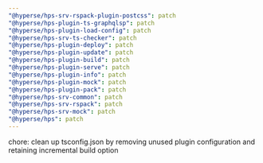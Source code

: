 ```yaml
---
"@hyperse/hps-srv-rspack-plugin-postcss": patch
"@hyperse/hps-plugin-ts-graphqlsp": patch
"@hyperse/hps-plugin-load-config": patch
"@hyperse/hps-srv-ts-checker": patch
"@hyperse/hps-plugin-deploy": patch
"@hyperse/hps-plugin-update": patch
"@hyperse/hps-plugin-build": patch
"@hyperse/hps-plugin-serve": patch
"@hyperse/hps-plugin-info": patch
"@hyperse/hps-plugin-mock": patch
"@hyperse/hps-plugin-pack": patch
"@hyperse/hps-srv-common": patch
"@hyperse/hps-srv-rspack": patch
"@hyperse/hps-srv-mock": patch
"@hyperse/hps": patch
---
```


chore: clean up tsconfig.json by removing unused plugin configuration and retaining incremental build option

